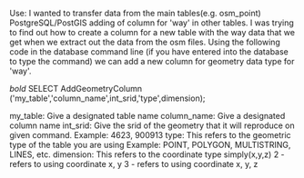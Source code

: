 Use: I wanted to transfer data from the main tables(e.g. osm_point)
PostgreSQL/PostGIS adding of column for 'way' in other tables. I was trying to find out how to create a column for a new table with the way data that we get when we extract out the data from the osm files. Using the following code in the database command line (if you have entered into the database to type the command) we can add a new column for geometry data type for 'way'.

*bold* SELECT AddGeometryColumn ('my_table','column_name',int_srid,'type',dimension);

my_table: Give a designated table name
column_name: Give a designated column name
int_srid: Give the srid of the geometry that it will reproduce on given command.
          Example: 4623, 900913
type: This refers to the geometric type of the table you are using
      Example: POINT, POLYGON, MULTISTRING, LINES, etc.
dimension: This refers to the coordinate type simply(x,y,z)
            2 - refers to using coordinate x, y
            3 - refers to using coordinate x, y, z
